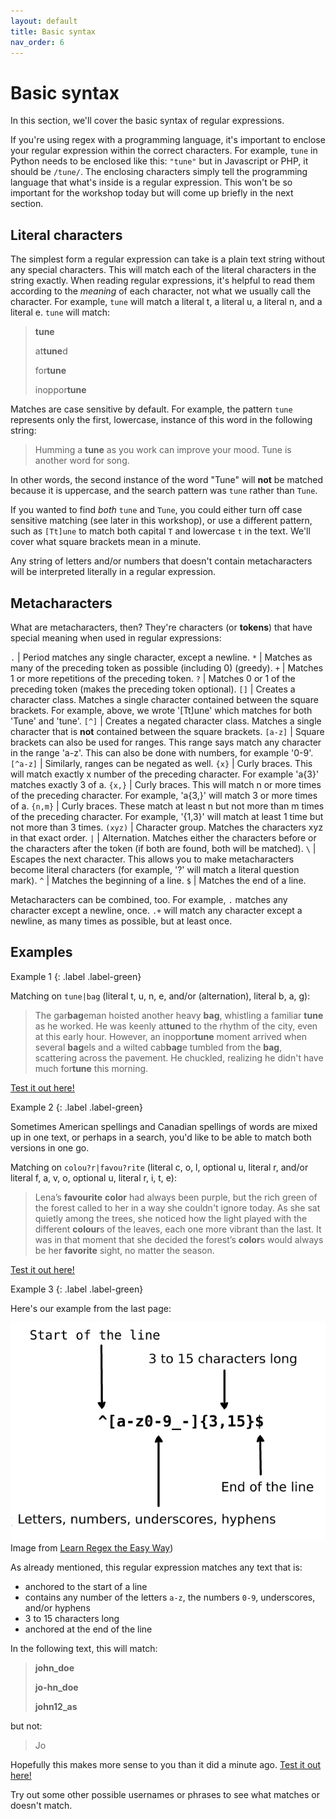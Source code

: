 ```yaml
---
layout: default
title: Basic syntax
nav_order: 6
---
```

# Basic syntax

In this section, we'll cover the basic syntax of regular expressions.

If you're using regex with a programming language, it's important to enclose your regular expression within the correct characters. For example, `tune` in Python needs to be enclosed like this: `"tune"` but in Javascript or PHP, it should be `/tune/`. The enclosing characters simply tell the programming language that what's inside is a regular expression. This won't be so important for the workshop today but will come up briefly in the next section.

## Literal characters

The simplest form a regular expression can take is a plain text string without any special characters. This will match each of the literal characters in the string exactly. When reading regular expressions, it's helpful to read them according to the _meaning_ of each character, not what we usually call the character. For example, `tune` will match a literal t, a literal u, a literal n, and a literal e. `tune` will match:

> **tune**
> 
> at**tune**d
>
> for**tune**
>
> inoppor**tune**

Matches are case sensitive by default. For example, the pattern `tune` represents only the first, lowercase, instance of this word in the following string:

> Humming a **tune** as you work can improve your mood. Tune is another word for song.

In other words, the second instance of the word "Tune" will **not** be matched because it is uppercase, and the search pattern was `tune` rather than `Tune`.

If you wanted to find  _both_ `tune` and `Tune`, you could either turn off case sensitive matching (see later in this workshop), or use a different pattern, such as `[Tt]une` to match both capital `T` and lowercase `t` in the text. We'll cover what square brackets mean in a minute.

Any string of letters and/or numbers that doesn't contain metacharacters will be interpreted literally in a regular expression.


## Metacharacters

What are metacharacters, then? They're characters (or **tokens**) that have special meaning when used in regular expressions:

`.` | Period matches any single character, except a newline.
`*` | Matches as many of the preceding token as possible (including 0) (greedy).
`+` | Matches 1 or more repetitions of the preceding token.
`?` | Matches 0 or 1 of the preceding token (makes the preceding token optional).
`[]` | Creates a character class. Matches a single character contained between the square brackets. For example, above, we wrote '[Tt]une' which matches for both 'Tune' and 'tune'.
`[^]` | Creates a negated character class. Matches a single character that is **not** contained between the square brackets.
`[a-z]` | Square brackets can also be used for ranges. This range says match any character in the range 'a-z'. This can also be done with numbers, for example '0-9'.
`[^a-z]`  | Similarly, ranges can be negated as well.
`{x}` | Curly braces. This will match exactly x number of the preceding character. For example 'a{3}' matches exactly 3 of a.
`{x,}` | Curly braces. This will match n or more times of the preceding character. For example, 'a{3,}' will match 3 or more times of a.
`{n,m}` | Curly braces. These match at least n but not more than m times of the preceding character. For example, '{1,3}' will match at least 1 time but not more than 3 times.
`(xyz)` | Character group. Matches the characters xyz in that exact order.
`|` | Alternation. Matches either the characters before or the characters after the token (if both are found, both will be matched).
`\` | Escapes the next character. This allows you to make metacharacters become literal characters (for example, '\?' will match a literal question mark).
`^` | Matches the beginning of a line.
`$` | Matches the end of a line.


Metacharacters can be combined, too. For example, `.` matches any character except a newline, once. `.+` will match any character except a newline, as many times as possible, but at least once.

## Examples 

Example 1
{: .label .label-green}

Matching on `tune|bag` (literal t, u, n, e, and/or (alternation), literal b, a, g):

> The gar**bag**eman hoisted another heavy **bag**, whistling a familiar **tune** as he worked. He was keenly at**tune**d to the rhythm of the city, even at this early hour. However, an inoppor**tune** moment arrived when several **bag**els and a wilted cab**bag**e tumbled from the **bag**, scattering across the pavement. He chuckled, realizing he didn't have much for**tune** this morning.

[Test it out here!](https://regex101.com/r/HR4ZTM/1)

Example 2
{: .label .label-green}

Sometimes American spellings and Canadian spellings of words are mixed up in one text, or perhaps in a search, you'd like to be able to match both versions in one go.

Matching on `colou?r|favou?rite` (literal c, o, l, optional u, literal r, and/or literal f, a, v, o, optional u, literal r, i, t, e):

> Lena’s **favourite** **color** had always been purple, but the rich green of the forest called to her in a way she couldn't ignore today. As she sat quietly among the trees, she noticed how the light played with the different **colour**s of the leaves, each one more vibrant than the last. It was in that moment that she decided the forest’s **color**s would always be her **favorite** sight, no matter the season.

[Test it out here!](https://regex101.com/r/uJMM3w/1)

Example 3
{: .label .label-green}

Here's our example from the last page:

![Anatomy of a regular expression](images/regexp-en.png)
Image from [Learn Regex the Easy Way](https://github.com/ziishaned/learn-regex/blob/master/img/regexp-en.png))

As already mentioned, this regular expression matches any text that is:

- anchored to the start of a line
- contains any number of the letters `a-z`, the numbers `0-9`, underscores, and/or hyphens
- 3 to 15 characters long
- anchored at the end of the line

In the following text, this will match:

> **john_doe**
>
> **jo-hn_doe**
>
> **john12_as**

but not:

> Jo

Hopefully this makes more sense to you than it did a minute ago. [Test it out here!](https://regex101.com/r/H25lpZ/2) 

Try out some other possible usernames or phrases to see what matches or doesn't match.